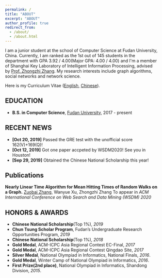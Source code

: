 ```yaml
---
permalink: /
title: "ABOUT"
excerpt: "ABOUT"
author_profile: true
redirect_from: 
  - /about/
  - /about.html
---
```


I am  a junior student at the school of Computer Science at Fudan University, China. Currently, I am ranked as the 1st out of 145 students in the department with GPA 3.92 / 4.00(Major GPA: 4.00 / 4.00) and  I'm a member of Shanghai Key Laboratory of Intelligent Information Processing, advised by [Prof. Zhongzhi Zhang](http://homepage.fudan.edu.cn/zhangzz/). My research interests include graph algorithms, social networks and network science.

Here is my Curriculum Vitae ([English](../files/CV(English).pdf), [Chinese](../files/CV(Chinese).pdf)).


## EDUCATION

- **B.S. in Computer Science**, [Fudan University](http://www.cs.fudan.edu.cn/), 2017 - present

## RECENT NEWS

- **[Oct 20, 2019]** Passed the GRE test with the unofficial score 162(V)+169(Q)!
- **[Oct 12, 2019]** Got one paper accpeted by WSDM2020! See you in Houston!
- **[Sep 29, 2019]** Obtained the Chinese National Scholarship this year!

## Publications

**Nearly Linear Time Algorithm for Mean Hitting Times of Random Walks on a Graph.**
<u>Zuobai Zhang</u>, Wanyue Xu, Zhongzhi Zhang
To appear in *ACM International Conference on Web Search and Data Mining (WSDM) 2020*

## HONORS & AWARDS

- **Chinese National Scholarship**(Top 1%), *2019*
- **Chun Tsung Scholar Program**, Fudan’s Undergraduate Research Opportunities Program, *2019*
- **Chinese National Scholarship**(Top 1%), *2018*
- **Gold Medal**, ACM-ICPC Asia Regional Contest EC-Final, *2017*
- **Gold Medal**, ACM-ICPC Asia Regional Contest Qingdao Site, *2017*
- **Silver Medal**, National Olympiad in Informatics, National Finals, *2016*.
- **Gold Medal**, Winter Camp of National Olympiad in Informatics, *2016*.
- **First Prize(2nd place)**, National Olympiad in Informatics, Shandong Division, *2015*.
